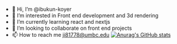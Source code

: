 - 👋 Hi, I’m @ibukun-koyer
- 👀 I’m interested in Front end development and 3d rendering
- 🌱 I’m currently learning react and nextjs
- 💞️ I’m looking to collaborate on front end projects
- 📫 How to reach me ji81778@umbc.edu
[![Anurag's GitHub stats](https://github-readme-stats.vercel.app/api?username=anuraghazra)](https://github.com/anuraghazra/github-readme-stats)

<!---
ibukun-koyer/ibukun-koyer is a ✨ special ✨ repository because its `README.md` (this file) appears on your GitHub profile.
You can click the Preview link to take a look at your changes.
--->
